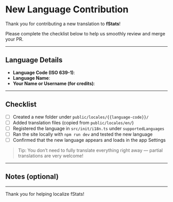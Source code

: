 <!-- .github/PULL_REQUEST_TEMPLATE/new-language.md -->

# New Language Contribution

Thank you for contributing a new translation to **fStats**!

Please complete the checklist below to help us smoothly review and merge your PR.

---

## Language Details

- **Language Code (ISO 639-1)**: <!-- e.g., fr -->
- **Language Name**: <!-- e.g., French -->
- **Your Name or Username (for credits)**: <!-- Optional, e.g., @username -->

---

## Checklist

- [ ] Created a new folder under `public/locales/{{language-code}}/`
- [ ] Added translation files (copied from `public/locales/en/`)
- [ ] Registered the language in `src/init/i18n.ts` under `supportedLanguages`
- [ ] Ran the site locally with `npm run dev` and tested the new language
- [ ] Confirmed that the new language appears and loads in the app Settings

> Tip: You don’t need to fully translate everything right away — partial translations are very welcome!

---

## Notes (optional)

<!-- Add any additional notes, questions, or requests for review here -->

---

Thank you for helping localize fStats!
